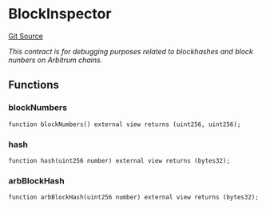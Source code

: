 # BlockInspector
[Git Source](https://github.com//PermissionlessGames/degen-casino/blob/0fcf9b94218e26ecdc1d5cfff275d0c7e00950eb/src/BlockInspector.sol)

*This contract is for debugging purposes related to blockhashes and block nunbers on Arbitrum chains.*


## Functions
### blockNumbers


```solidity
function blockNumbers() external view returns (uint256, uint256);
```

### hash


```solidity
function hash(uint256 number) external view returns (bytes32);
```

### arbBlockHash


```solidity
function arbBlockHash(uint256 number) external view returns (bytes32);
```

